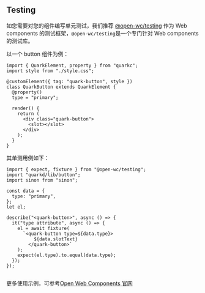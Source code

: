 ## Testing

如您需要对您的组件编写单元测试，我们推荐 [@open-wc/testing](https://open-wc.org/docs/testing/testing-package/) 作为 Web components 的测试框架，`@open-wc/testing`是一个专门针对 Web components 的测试库。

以一个 button 组件为例：

```tsx
import { QuarkElement, property } from "quarkc";
import style from "./style.css";

@customElement({ tag: "quark-button", style })
class QuarkButton extends QuarkElement {
  @property()
  type = "primary";

  render() {
    return (
      <div class="quark-button">
        <slot></slot>
      </div>
    );
  }
}
```

其单测用例如下：
```tsx
import { expect, fixture } from "@open-wc/testing";
import "quarkd/lib/button";
import sinon from "sinon";

const data = {
  type: "primary",
};
let el;

describe("<quark-button>", async () => {
  it("type attribute", async () => {
    el = await fixture(
      `<quark-button type=${data.type}>
          ${data.slotText}
        </quark-button>`
    );
    expect(el.type).to.equal(data.type);
  });
});


```

更多使用示例，可参考[Open Web Components 官网](https://open-wc.org/docs/testing/testing-package/)
